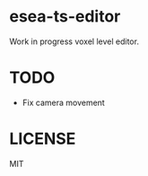 # esea-ts-editor

Work in progress voxel level editor.

# TODO

- Fix camera movement

# LICENSE

MIT

